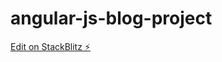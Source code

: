 # angular-js-blog-project

[Edit on StackBlitz ⚡️](https://stackblitz.com/edit/angular-js-blog-project)
